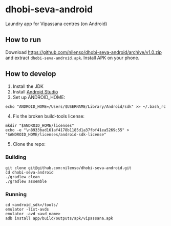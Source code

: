 # dhobi-seva-android
Laundry app for Vipassana centres (on Android)

## How to run

Download https://github.com/nilenso/dhobi-seva-android/archive/v1.0.zip and extract `dhobi-seva-android.apk`. Install APK on your phone.

## How to develop

1. Install the JDK
2. Install [Android Studio](https://developer.android.com/studio/index.html)
3. Set up ANDROID_HOME:

```
echo "ANDROID_HOME=/Users/$USERNAME/Library/Android/sdk" >> ~/.bash_rc
```

4. Fix the broken build-tools license:

```
mkdir "$ANDROID_HOME/licenses"
echo -e "\n8933bad161af4178b1185d1a37fbf41ea5269c55" > "$ANDROID_HOME/licenses/android-sdk-license"
```

5. Clone the repo:

### Building

```
git clone git@github.com:nilenso/dhobi-seva-android.git
cd dhobi-seva-android
./gradlew clean
./gradlew assemble
```

### Running

```
cd <android_sdk>/tools/
emulator -list-avds
emulator -avd <avd_name>
adb install app/build/outputs/apk/vipassana.apk
```
